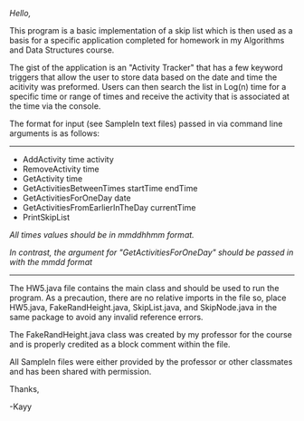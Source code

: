 *Hello,*

This program is a basic implementation of a skip list which is then used as a basis for a specific application completed for homework in my Algorithms and Data Structures course.

The gist of the application is an "Activity Tracker" that has a few keyword triggers that allow the user to store data based on the date and time the acitivity was preformed. Users can then search the list in Log(n) time for a specific time or range of times and receive the activity that is associated at the time via the console.

The format for input (see SampleIn text files) passed in via command line arguments is as follows:

------------

- AddActivity time activity
- RemoveActivity time
- GetActivity time
- GetActivitiesBetweenTimes startTime endTime
- GetActivitiesForOneDay date
- GetActivitiesFromEarlierInTheDay currentTime
- PrintSkipList

*All times values should be in mmddhhmm format.*

*In contrast, the argument for "GetActivitiesForOneDay" should be passed in with the mmdd format*

------------

The HW5.java file contains the main class and should be used to run the program. As a precaution, there are no relative imports in the file so, place HW5.java, FakeRandHeight.java, SkipList.java, and SkipNode.java in the same package to avoid any invalid reference errors.

The FakeRandHeight.java class was created by my professor for the course and is properly credited as a block comment within the file.

All SampleIn files were either provided by the professor or other classmates and has been shared with permission.

Thanks,

\-Kayy

